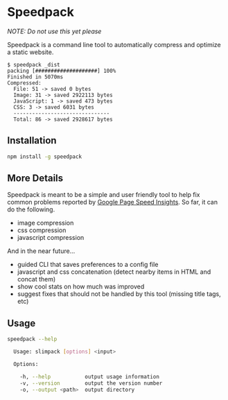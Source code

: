 # Speedpack

_NOTE: Do not use this yet please_

Speedpack is a command line tool to automatically compress and optimize a static website.

```
$ speedpack _dist
packing [####################] 100%
Finished in 5070ms
Compressed:
  File: 51 -> saved 0 bytes
  Image: 31 -> saved 2922113 bytes
  JavaScript: 1 -> saved 473 bytes
  CSS: 3 -> saved 6031 bytes
  -------------------------------
  Total: 86 -> saved 2928617 bytes
```


## Installation

```bash
npm install -g speedpack
```


## More Details

Speedpack is meant to be a simple and user friendly tool to help fix common problems reported by
[Google Page Speed Insights](https://developers.google.com/speed/pagespeed/). So far, it can do
the following.

- image compression
- css compression
- javascript compression

And in the near future...

- guided CLI that saves preferences to a config file
- javascript and css concatenation (detect nearby items in HTML and concat them)
- show cool stats on how much was improved
- suggest fixes that should not be handled by this tool (missing title tags, etc)


## Usage

```bash
speedpack --help

  Usage: slimpack [options] <input>

  Options:

    -h, --help           output usage information
    -v, --version        output the version number
    -o, --output <path>  output directory

